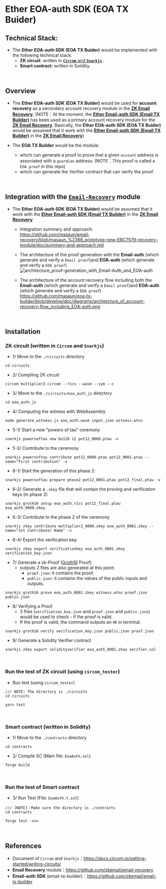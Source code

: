 # Ether EOA-auth SDK (EOA TX Buider)

## Technical Stack:
- The **Ether EOA-auth SDK (EOA TX Buider)** would be implemented with the following technical stack:
  - **ZK circuit**: written in [**`Circom`** and **`Snarkjs`**](https://docs.circom.io/) .
  - **Smart contract**: written in Solidity.

<br>

## Overview

- The **Ether EOA-auth SDK (EOA TX Buider)** would be used for **account recovery** as a secondary account recovery module in the [**ZK Email Recovery**](https://github.com/zkemail/email-recovery). (NOTE：At the moment, the [**Ether Email-auth SDK (Email TX Builder)**](https://github.com/zkemail/email-tx-builder) has been used as a primary account recovery module for the [**ZK Email Recovery**](https://github.com/zkemail/email-recovery). Basically, the **Ether EOA-auth SDK (EOA TX Buider)** would be assumed that it work with the [**Ether Email-auth SDK (Email TX Builder)**](https://github.com/zkemail/email-tx-builder) in the [**ZK Email Recovery**](https://github.com/zkemail/email-recovery))

- The **EOA TX Builder** would be the module:
  - which can generate a proof to prove that a given `account` address is associated with a `guardian` address. (NOTE：This proof is called a `EOA proof` in this repo)
  - which can generate the Verifier contract that can verify the proof.

<br>

## Integration with the [`Email-Recovery`](https://github.com/zkemail/email-recovery) module

- The **Ether EOA-auth SDK (EOA TX Buider)** would be assumed that it work with the [**Ether Email-auth SDK (Email TX Builder)**](https://github.com/zkemail/email-tx-builder) in the [**ZK Email Recovery**](https://github.com/zkemail/email-recovery)
   - Integration summary and approach:
      https://github.com/masaun/email-recovery/blob/masaun_%2366_prototype-new-ERC7579-recovery-module/doc/summary-and-approach.md

   - The architecture of the proof generation with the **Email-auth** (which generate and verify a `Email proof`)and **EOA-auth** (which generate and verify a `EOA proof`)
      ![architecture_proof-generation_with_Email-Auth_and_EOA-auth](https://github.com/user-attachments/assets/ce1f6ec1-3f7f-41e0-a275-8e6668caf3e0)

   - The architecture of the account recovery flow including both the **Email-auth** (which generate and verify a `Email proof`)and **EOA-auth** (which generate and verify a `EOA proof`)  
     https://github.com/masaun/eoa-tx-builder/blob/develop/doc/diagrams/architecture_of_account-recovery-flow_including_EOA-auth.png


<br>

## Installation

### ZK circuit (written in `Circom` and `Snarkjs`)

- 1/ Move to the `./circuits` directory
```shell
cd circuits
```

- 2/ Compiling ZK circuit
```shell
circom multiplier2.circom --r1cs --wasm --sym --c
```

- 3/ Move to the `./circuits/eoa_auth_js` directory
```shell
cd eoa_auth_js
```

- 4/ Computing the witness with WebAssembly
```shell
node generate_witness.js eoa_auth.wasm input.json witness.wtns
```

- 5-1/ Start a new "powers of tau" ceremony
```shell
snarkjs powersoftau new bn128 12 pot12_0000.ptau -v
```

- 5-2/ Contribute to the ceremony
```shell
snarkjs powersoftau contribute pot12_0000.ptau pot12_0001.ptau --name="First contribution" -v
```

- 6-1/ Start the generation of this phase 2:
```shell
snarkjs powersoftau prepare phase2 pot12_0001.ptau pot12_final.ptau -v
```

- 6-2/ Generate a `.zkey` file that will contain the proving and verification keys (in phase 2)
```shell
snarkjs groth16 setup eoa_auth.r1cs pot12_final.ptau eoa_auth_0000.zkey
```

- 6-3/ Contribute to the phase 2 of the ceremony
```shell
snarkjs zkey contribute multiplier2_0000.zkey eoa_auth_0001.zkey --name="1st Contributor Name" -v
```

- 6-4/ Export the verification key:
```shell
snarkjs zkey export verificationkey eoa_auth_0001.zkey verification_key.json
```

- 7/ Generate a zk-Proof ([Groth16](https://eprint.iacr.org/2016/260) Proof) 
   - outputs 2 files are also generated at this point:
      - `proof.json`: it contains the proof.
      - `public.json`: it contains the values of the public inputs and outputs.
```shell
snarkjs groth16 prove eoa_auth_0001.zkey witness.wtns proof.json public.json
```

- 8/ Verifying a Proof
   - 3 files (`verification_key.json` and `proof.json` and `public.json`) would be used to check - if the proof is valid. 
   - If the proof is valid, the command outputs an `OK` in terminal.
```shell
snarkjs groth16 verify verification_key.json public.json proof.json
```

- 9/ Generate a Solidity Verifier contract
```shell
snarkjs zkey export solidityverifier eoa_auth_0001.zkey verifier.sol
```

<br>

### Run the test of ZK circuit (using `circom_tester`)
- Run test (using `circom_tester`)
```shell
/// NOTE: The directory is ./circuits
cd circuits

yarn test
```


<br>


### Smart contract (written in Solidity)

- 1/ Move to the `./contracts` directory
```shell
cd contracts
```

- 2/ Compile SC (Main file: `EoaAuth.sol`)
```shell
forge build
```

<br>

### Run the test of Smart contract
- 3/ Run Test (File: `EoaAuth.t.sol`)
```shell
/// [NOTE]：Make sure the directory is ./contracts
cd contracts

forge test -vvv
```


<br>

## References

- Document of `Circom` and `Snarkjs`：https://docs.circom.io/getting-started/writing-circuits/
- **Email Recovery** module：https://github.com/zkemail/email-recovery
- **Email-auth SDK** (email-tx-builder)：https://github.com/zkemail/email-tx-builder
